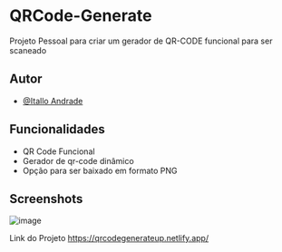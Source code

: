 
# QRCode-Generate
Projeto Pessoal para criar um gerador de QR-CODE funcional para ser scaneado



## Autor

- [@Itallo Andrade](https://github.com/italloandrad)






## Funcionalidades

- QR Code Funcional
- Gerador de qr-code dinâmico
- Opção para ser baixado em formato PNG


## Screenshots

![image](https://user-images.githubusercontent.com/63079674/186265333-a96ee593-f3dc-44ab-85bc-0f78cc2120ee.png)

Link do Projeto
https://qrcodegenerateup.netlify.app/
